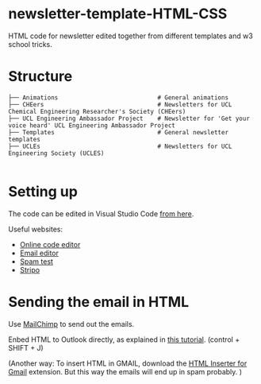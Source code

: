 # newsletter-template-HTML-CSS
HTML code for newsletter edited together from different templates and w3 school tricks. 

# Structure
```
├── Animations                            # General animations
├── CHEers                                # Newsletters for UCL Chemical Engineering Researcher's Society (CHEers)
├── UCL Engineering Ambassador Project    # Newsletter for 'Get your voice heard' UCL Engineering Ambassador Project
├── Templates                             # General newsletter templates
├── UCLEs                                 # Newsletters for UCL Engineering Society (UCLES)


```
# Setting up
The code can be edited in Visual Studio Code [from here](https://code.visualstudio.com).

Useful websites:
- [Online code editor](https://htmlcodeeditor.com)
- [Email editor](https://www.htmlemailcheck.com/check/)
- [Spam test](https://www.mail-tester.com)
- [Stripo](https://stripo.email)


# Sending the email in HTML 

Use [MailChimp](https://mailchimp.com) to send out the emails.

Enbed HTML to Outlook directly, as explained in [this tutorial](https://www.youtube.com/watch?v=JnszKj2oFwU). (control + SHIFT + J)

(Another way: 
To insert HTML in GMAIL, download the [HTML Inserter for Gmail](https://chrome.google.com/webstore/detail/html-inserter-for-gmail/obngoldljmnnpggbekneikaohbeflbee/related?hl=en) 
extension.
But this way the emails will end up in spam probably. )




 




